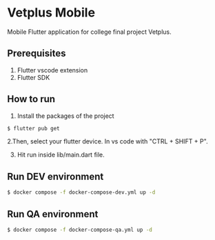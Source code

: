 # Vetplus Mobile

Mobile Flutter application for college final project Vetplus.

## Prerequisites

1. Flutter vscode extension
2. Flutter SDK

## How to run

1. Install the packages of the project
   
```bash
$ flutter pub get
```

2.Then, select your flutter device. In vs code with "CTRL + SHIFT + P".

3. Hit run inside lib/main.dart file.

## Run DEV environment

```bash
$ docker compose -f docker-compose-dev.yml up -d
```

## Run QA environment

```bash
$ docker compose -f docker-compose-qa.yml up -d
```